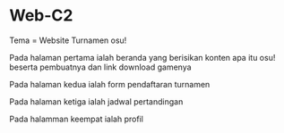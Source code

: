 # Web-C2
Tema = Website Turnamen osu!

Pada halaman pertama ialah beranda yang berisikan konten apa itu osu! beserta pembuatnya dan link download gamenya

Pada halaman kedua ialah form pendaftaran turnamen

Pada halaman ketiga ialah jadwal pertandingan

Pada halamman keempat ialah profil

